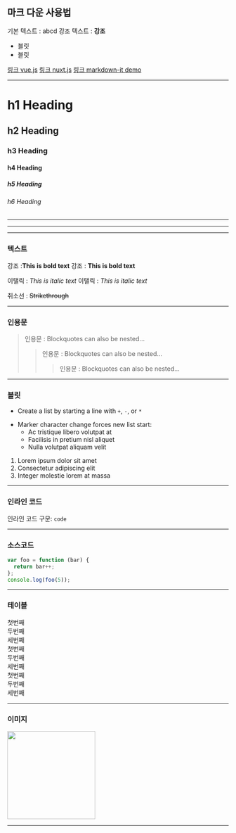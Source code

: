 ## 마크 다운 사용법

<!-- prettier-ignore-start -->
기본 텍스트 : abcd
강조 텍스트 : __강조__
- 블릿
- 블릿

[링크 vue.js](https://kr.vuejs.org/v2/guide/index.html)
[링크 nuxt.js](https://ko.nuxtjs.org/)
[링크 markdown-it demo](https://markdown-it.github.io/)

---
# h1 Heading
## h2 Heading
### h3 Heading
#### h4 Heading
##### h5 Heading
###### h6 Heading
---
___
***

### 텍스트
강조 :**This is bold text**
강조 : __This is bold text__

이탤릭 : *This is italic text*
이탤릭 : _This is italic text_

취소선 : ~~Strikethrough~~

---

### 인용문
> 인용문 : Blockquotes can also be nested...
>> 인용문 : Blockquotes can also be nested...
>>> 인용문 : Blockquotes can also be nested...

---

### 블릿
+ Create a list by starting a line with `+`, `-`, or `*`
- Marker character change forces new list start:
    * Ac tristique libero volutpat at
    + Facilisis in pretium nisl aliquet
    - Nulla volutpat aliquam velit

1. Lorem ipsum dolor sit amet
2. Consectetur adipiscing elit
3. Integer molestie lorem at massa

---
### 인라인 코드

인라인 코드 구문:  `code`

---

### 소스코드
```js
var foo = function (bar) {
  return bar++;
};
console.log(foo(5));
```

---

### 테이블
<div class="grid-area container">

  <div class="row">
    <div class="col">
      첫번째
    </div>
    <div class="col">
      두번째
    </div>
    <div class="col">
      세번째
    </div>
  </div>

  <div class="row">
    <div class="col">
      첫번째
    </div>
    <div class="col">
      두번째
    </div>
    <div class="col">
      세번째
    </div>
  </div>

  <div class="row">
    <div class="col">
      첫번째
    </div>
    <div class="col">
      두번째
    </div>
    <div class="col">
      세번째
    </div>
  </div>
</div>

---

### 이미지
<img src="https://octodex.github.com/images/minion.png" style="width:200px" />


---



<!-- prettier-ignore-end -->
